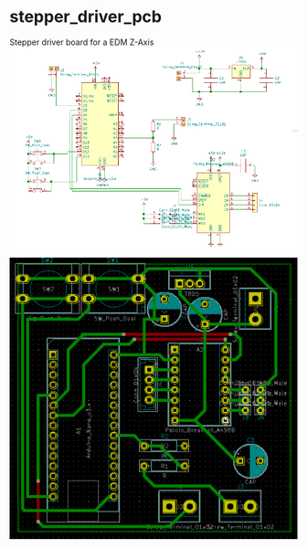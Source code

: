 # stepper_driver_pcb

Stepper driver board for a EDM Z-Axis
![alt text](https://raw.githubusercontent.com/moeC137/stepper_driver_pcb/main/circuit.png)

![alt text](https://raw.githubusercontent.com/moeC137/stepper_driver_pcb/main/pcb_payout.png)
